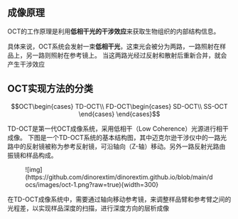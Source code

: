 ## 成像原理

OCT的工作原理是利用**低相干光的干涉效应**来获取生物组织的内部结构信息。

具体来说，OCT系统会发射一束**低相干光**，这束光会被分为两路，一路照射在样品上，另一路则照射在参考镜上。 当这两路光经过反射和散射后重新合并，就会产生干涉效应

## OCT实现方法的分类

$$OCT\begin{cases}
    TD-OCT\\
    FD-OCT\begin{cases}
        SD-OCT\\
        SS-OCT
    \end{cases}
\end{cases}$$

TD-OCT是第一代OCT成像系统，采用低相干（Low Coherence）光源进行相干成像。 下图是一个TD-OCT系统的基本结构图，其中迈克尔逊干涉仪中的一路光路中的反射镜被称为参考反射镜，可沿轴向（Z-轴）移动。另外一路反射光路由振镜和样品构成。

<figure markdown>
![img](https://github.com/dinorextim/dinorextim.github.io/blob/main/docs/images/oct-1.png?raw=true){width=300}
</figure>

在TD-OCT成像系统中，需要通过轴向移动参考镜，来调整样品臂和参考臂之间的光程差，以实现样品深度的扫描，进行深度方向的层析成像